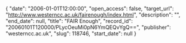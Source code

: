 {
  "date": "2006-01-01T12:00:00", 
  "open_access": false, 
  "target_url": "http://www.westerncc.ac.uk/fairenough/index.html", 
  "description": "", 
  "end_date": null, 
  "title": "FAIR Enough", 
  "record_id": "20060101T120000/PLycOeuMi0pN6YmQEQvYgQ==", 
  "publisher": "westerncc.ac.uk", 
  "slug": 118746, 
  "start_date": null
}


